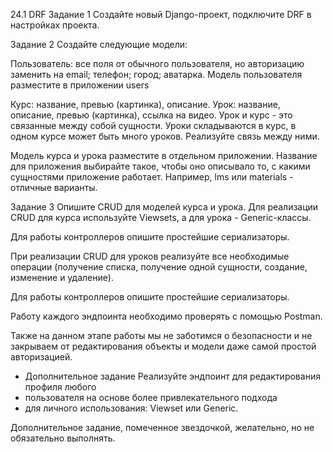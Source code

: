 24.1 DRF
Задание 1
Создайте новый Django-проект, подключите DRF в настройках проекта.

Задание 2
Создайте следующие модели:

Пользователь:
все поля от обычного пользователя, но авторизацию заменить на email;
телефон;
город;
аватарка.
Модель пользователя разместите в приложении users

Курс:
название,
превью (картинка),
описание.
Урок:
название,
описание,
превью (картинка),
ссылка на видео.
Урок и курс - это связанные между собой сущности.
Уроки складываются в курс, в одном курсе может быть много уроков.
Реализуйте связь между ними.

Модель курса и урока разместите в отдельном приложении.
Название для приложения выбирайте такое, чтобы оно описывало то,
с какими сущностями приложение работает.
Например, lms или materials - отличные варианты.

Задание 3
Опишите CRUD для моделей курса и урока.
Для реализации CRUD для курса используйте Viewsets, а для урока - Generic-классы.

Для работы контроллеров опишите простейшие сериализаторы.

При реализации CRUD для уроков реализуйте все необходимые
операции (получение списка, получение одной сущности, создание, изменение и удаление).

Для работы контроллеров опишите простейшие сериализаторы.

Работу каждого эндпоинта необходимо проверять с помощью Postman.

Также на данном этапе работы мы не заботимся о безопасности и
не закрываем от редактирования объекты и модели даже самой простой авторизацией.

* Дополнительное задание
Реализуйте эндпоинт для редактирования профиля любого
* пользователя на основе более привлекательного подхода
* для личного использования: Viewset или Generic.

Дополнительное задание, помеченное звездочкой,
желательно, но не обязательно выполнять.
